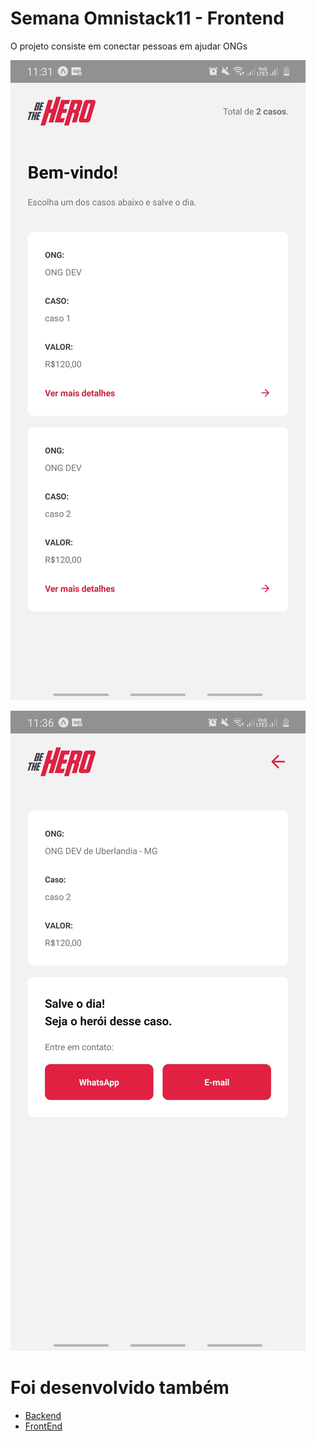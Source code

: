 
# Semana Omnistack11 - Frontend

O projeto consiste em conectar pessoas em ajudar ONGs

![](https://raw.githubusercontent.com/caiomartin/semanaomnistack11_mobile/master/src/assets/Incident.png)

![](https://raw.githubusercontent.com/caiomartin/semanaomnistack11_mobile/master/src/assets/Detail.png)


# Foi desenvolvido também
- [Backend](https://github.com/caiomartin/semanaomnistack11_backend?raw=true)
- [FrontEnd](https://github.com/caiomartin/semanaomnistack11_frontend?raw=true)
